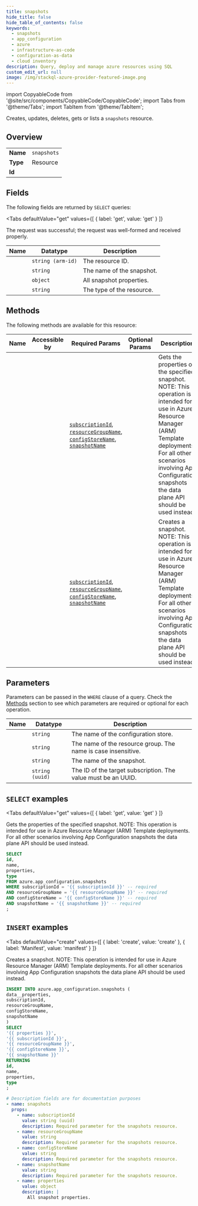 ```yaml
--- 
title: snapshots
hide_title: false
hide_table_of_contents: false
keywords:
  - snapshots
  - app_configuration
  - azure
  - infrastructure-as-code
  - configuration-as-data
  - cloud inventory
description: Query, deploy and manage azure resources using SQL
custom_edit_url: null
image: /img/stackql-azure-provider-featured-image.png
---
```


import CopyableCode from '@site/src/components/CopyableCode/CopyableCode';
import Tabs from '@theme/Tabs';
import TabItem from '@theme/TabItem';

Creates, updates, deletes, gets or lists a <code>snapshots</code> resource.

## Overview
<table><tbody>
<tr><td><b>Name</b></td><td><code>snapshots</code></td></tr>
<tr><td><b>Type</b></td><td>Resource</td></tr>
<tr><td><b>Id</b></td><td><CopyableCode code="azure.app_configuration.snapshots" /></td></tr>
</tbody></table>

## Fields

The following fields are returned by `SELECT` queries:

<Tabs
    defaultValue="get"
    values={[
        { label: 'get', value: 'get' }
    ]}
>
<TabItem value="get">

The request was successful; the request was well-formed and received properly.

<table>
<thead>
    <tr>
    <th>Name</th>
    <th>Datatype</th>
    <th>Description</th>
    </tr>
</thead>
<tbody>
<tr>
    <td><CopyableCode code="id" /></td>
    <td><code>string (arm-id)</code></td>
    <td>The resource ID.</td>
</tr>
<tr>
    <td><CopyableCode code="name" /></td>
    <td><code>string</code></td>
    <td>The name of the snapshot.</td>
</tr>
<tr>
    <td><CopyableCode code="properties" /></td>
    <td><code>object</code></td>
    <td>All snapshot properties.</td>
</tr>
<tr>
    <td><CopyableCode code="type" /></td>
    <td><code>string</code></td>
    <td>The type of the resource.</td>
</tr>
</tbody>
</table>
</TabItem>
</Tabs>

## Methods

The following methods are available for this resource:

<table>
<thead>
    <tr>
    <th>Name</th>
    <th>Accessible by</th>
    <th>Required Params</th>
    <th>Optional Params</th>
    <th>Description</th>
    </tr>
</thead>
<tbody>
<tr>
    <td><a href="#get"><CopyableCode code="get" /></a></td>
    <td><CopyableCode code="select" /></td>
    <td><a href="#parameter-subscriptionId"><code>subscriptionId</code></a>, <a href="#parameter-resourceGroupName"><code>resourceGroupName</code></a>, <a href="#parameter-configStoreName"><code>configStoreName</code></a>, <a href="#parameter-snapshotName"><code>snapshotName</code></a></td>
    <td></td>
    <td>Gets the properties of the specified snapshot. NOTE: This operation is intended for use in Azure Resource Manager (ARM) Template deployments. For all other scenarios involving App Configuration snapshots the data plane API should be used instead.</td>
</tr>
<tr>
    <td><a href="#create"><CopyableCode code="create" /></a></td>
    <td><CopyableCode code="insert" /></td>
    <td><a href="#parameter-subscriptionId"><code>subscriptionId</code></a>, <a href="#parameter-resourceGroupName"><code>resourceGroupName</code></a>, <a href="#parameter-configStoreName"><code>configStoreName</code></a>, <a href="#parameter-snapshotName"><code>snapshotName</code></a></td>
    <td></td>
    <td>Creates a snapshot. NOTE: This operation is intended for use in Azure Resource Manager (ARM) Template deployments. For all other scenarios involving App Configuration snapshots the data plane API should be used instead.</td>
</tr>
</tbody>
</table>

## Parameters

Parameters can be passed in the `WHERE` clause of a query. Check the [Methods](#methods) section to see which parameters are required or optional for each operation.

<table>
<thead>
    <tr>
    <th>Name</th>
    <th>Datatype</th>
    <th>Description</th>
    </tr>
</thead>
<tbody>
<tr id="parameter-configStoreName">
    <td><CopyableCode code="configStoreName" /></td>
    <td><code>string</code></td>
    <td>The name of the configuration store.</td>
</tr>
<tr id="parameter-resourceGroupName">
    <td><CopyableCode code="resourceGroupName" /></td>
    <td><code>string</code></td>
    <td>The name of the resource group. The name is case insensitive.</td>
</tr>
<tr id="parameter-snapshotName">
    <td><CopyableCode code="snapshotName" /></td>
    <td><code>string</code></td>
    <td>The name of the snapshot.</td>
</tr>
<tr id="parameter-subscriptionId">
    <td><CopyableCode code="subscriptionId" /></td>
    <td><code>string (uuid)</code></td>
    <td>The ID of the target subscription. The value must be an UUID.</td>
</tr>
</tbody>
</table>

## `SELECT` examples

<Tabs
    defaultValue="get"
    values={[
        { label: 'get', value: 'get' }
    ]}
>
<TabItem value="get">

Gets the properties of the specified snapshot. NOTE: This operation is intended for use in Azure Resource Manager (ARM) Template deployments. For all other scenarios involving App Configuration snapshots the data plane API should be used instead.

```sql
SELECT
id,
name,
properties,
type
FROM azure.app_configuration.snapshots
WHERE subscriptionId = '{{ subscriptionId }}' -- required
AND resourceGroupName = '{{ resourceGroupName }}' -- required
AND configStoreName = '{{ configStoreName }}' -- required
AND snapshotName = '{{ snapshotName }}' -- required
;
```
</TabItem>
</Tabs>


## `INSERT` examples

<Tabs
    defaultValue="create"
    values={[
        { label: 'create', value: 'create' },
        { label: 'Manifest', value: 'manifest' }
    ]}
>
<TabItem value="create">

Creates a snapshot. NOTE: This operation is intended for use in Azure Resource Manager (ARM) Template deployments. For all other scenarios involving App Configuration snapshots the data plane API should be used instead.

```sql
INSERT INTO azure.app_configuration.snapshots (
data__properties,
subscriptionId,
resourceGroupName,
configStoreName,
snapshotName
)
SELECT 
'{{ properties }}',
'{{ subscriptionId }}',
'{{ resourceGroupName }}',
'{{ configStoreName }}',
'{{ snapshotName }}'
RETURNING
id,
name,
properties,
type
;
```
</TabItem>
<TabItem value="manifest">

```yaml
# Description fields are for documentation purposes
- name: snapshots
  props:
    - name: subscriptionId
      value: string (uuid)
      description: Required parameter for the snapshots resource.
    - name: resourceGroupName
      value: string
      description: Required parameter for the snapshots resource.
    - name: configStoreName
      value: string
      description: Required parameter for the snapshots resource.
    - name: snapshotName
      value: string
      description: Required parameter for the snapshots resource.
    - name: properties
      value: object
      description: |
        All snapshot properties.
```
</TabItem>
</Tabs>
